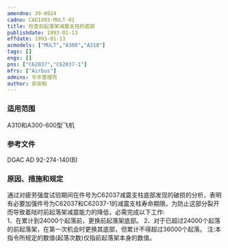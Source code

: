 ```yaml
---
amendno: 39-0924  
cadno: CAD1993-MULT-01  
title: 检查前起落架减震支柱的底部  
publishdate: 1993-01-13  
effdate: 1993-01-13  
acmodels: ["MULT","A300","A310"]  
tags: []  
engs: []  
pns: ["C62037","C62037-1"]  
mfrs: ["Airbus"]  
admins: 华东管理局  
author: 郭奕柏  
---
```

  
### 适用范围  
A310和A300-600型飞机  
  
<!--more-->  
### 参考文件  
  DGAC AD 92-274-140(B)  
  
### 原因、措施和规定  

  通过对疲劳强度试验期间在件号为C62037减震支柱底部发现的破损的分析，表明有必要加强件号为C62037和C62037-1的减震支柱寿命期限。为防止这部分裂开而导致着陆时前起落架减震能力的降低，必需完成以下工作:  
1、在累计到24000个起落前，更换前起落架底部。 2、对于已超过24000个起落的前起落架，在第一次机会时更换其底部，但累计不得超过36000个起落。     注:本指令所规定的数值(起落次数)仅指前起落架本身的数值。  
